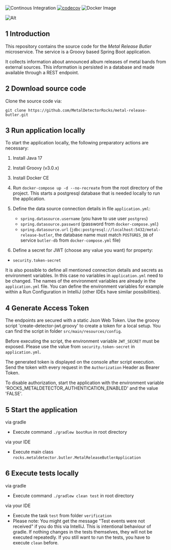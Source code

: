 ![Continous Integration](https://github.com/MetalDetectorRocks/metal-release-butler/workflows/Continous%20Integration/badge.svg)
[![codecov](https://codecov.io/gh/MetalDetectorRocks/metal-release-butler/branch/master/graph/badge.svg)](https://codecov.io/gh/MetalDetectorRocks/metal-release-butler)
![Docker Image](https://github.com/MetalDetectorRocks/metal-release-butler/workflows/Docker%20Image/badge.svg)

![Alt](https://repobeats.axiom.co/api/embed/d2d3638d8a96caa8af0b6d9d56910316be6192a5.svg "Repobeats analytics image")

## 1 Introduction

This repository contains the source code for the _Metal Release Butler_ microservice. The service is a Groovy based Spring Boot application. 

It collects information about announced album releases of metal bands from external sources. This information is persisted in a database and made available through a REST endpoint.  

## 2 Download source code

Clone the source code via:

```
git clone https://github.com/MetalDetectorRocks/metal-release-butler.git
```

## 3 Run application locally

To start the application locally, the following preparatory actions are necessary:

1. Install Java 17

2. Install Groovy (v3.0.x)

3. Install Docker CE

4. Run `docker-compose up -d --no-recreate` from the root directory of the project. This starts a postgresql database that is needed locally to run the application.

5. Define the data source connection details in file `application.yml`:
    - `spring.datasource.username` (you have to use user `postgres`)
    - `spring.datasource.password` (password from `docker-compose.yml`)
    - `spring.datasource.url` (`jdbc:postgresql://localhost:5432/metal-release-butler`, the database name must match `POSTGRES_DB` of service `butler-db` from `docker-compose.yml` file)

6. Define a secret for JWT (choose any value you want) for property:
  - `security.token-secret`

It is also possible to define all mentioned connection details and secrets as environment variables. In this case no variables in `application.yml` need to be changed. The names of the environment variables are already in the `application.yml` file. You can define the environment variables for example within a Run Configuration in IntelliJ (other IDEs have similar possibilities).

## 4 Generate Access Token

The endpoints are secured with a static Json Web Token. Use the groovy script 'create-detector-jwt.groovy' to create a token for a local setup. You can find the script in folder `src/main/resources/config`.

Before executing the script, the environment variable `JWT_SECRET` must be exposed. Please use the value from `security.token-secret` in `application.yml`.

The generated token is displayed on the console after script execution. Send the token with every request in the `Authorization` Header as Bearer Token.

To disable authorization, start the application with the environment variable 'ROCKS_METALDETECTOR_AUTHENTICATION_ENABLED' and the value 'FALSE'.

## 5 Start the application

via gradle
- Execute command `./gradlew bootRun` in root directory

via your IDE
- Execute main class `rocks.metaldetector.butler.MetalReleaseButlerApplication`

## 6 Execute tests locally

via gradle
- Execute command `./gradlew clean test` in root directory

via your IDE
- Execute the task `test` from folder `verification`
- Please note: You might get the message "Test events were not received" if you do this via IntelliJ. This is intentional behaviour of gradle. If nothing changes in the tests themselves, they will not be executed repeatedly. If you still want to run the tests, you have to execute `clean` before.

